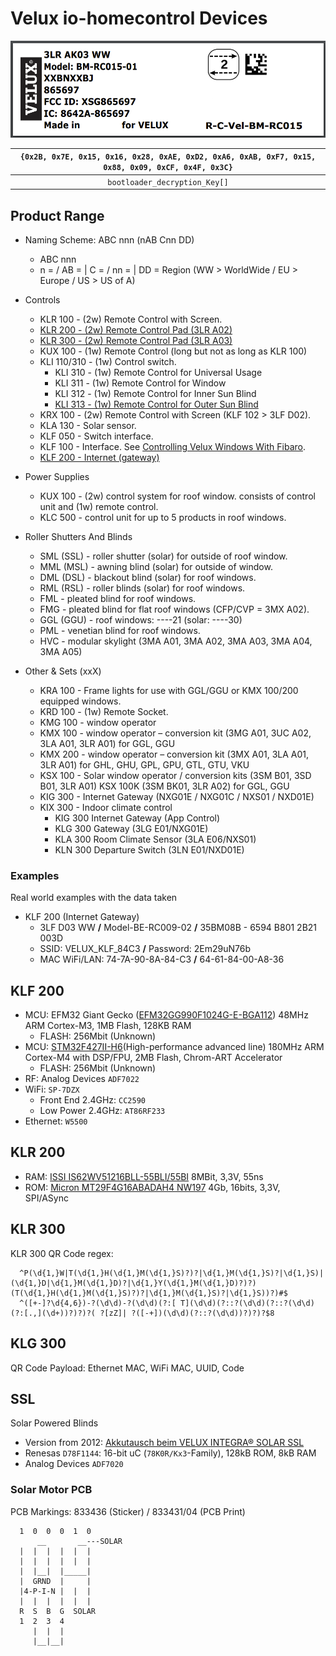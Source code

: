 # Velux io-homecontrol Devices

![Velux label](../../assets/images/support/velux-label_example.png)

| `{0x2B, 0x7E, 0x15, 0x16, 0x28, 0xAE, 0xD2, 0xA6, 0xAB, 0xF7, 0x15, 0x88, 0x09, 0xCF, 0x4F, 0x3C}` |
| :------------------------------------------------------------------------------------------------: |
| `bootloader_decryption_Key[]`                                                                      |

## Product Range

- Naming Scheme: ABC nnn (nAB Cnn DD)
  - ABC nnn
  - n = / AB = | C = / nn = | DD = Region (WW > WorldWide / EU > Europe / US > US of A)

- Controls
  - KLR 100 - (2w) Remote Control with Screen.
  - [KLR 200 - (2w) Remote Control Pad (3LR A02)](#klr-200)
  - [KLR 300 - (2w) Remote Control Pad (3LR A03)](#klr-300)
  - KUX 100 - (1w) Remote Control (long but not as long as KLR 100)
  - KLI 110/310 - (1w) Control switch.
    - KLI 310 - (1w) Remote Control for Universal Usage
    - KLI 311 - (1w) Remote Control for Window
    - KLI 312 - (1w) Remote Control for Inner Sun Blind
    - [KLI 313 - (1w) Remote Control for Outer Sun Blind](KLI31x/README.md)
  - KRX 100 - (2w) Remote Control with Screen (KLF 102 > 3LF D02).
  - KLA 130 - Solar sensor.
  - KLF 050 - Switch interface.
  - KLF 100 - Interface. See [Controlling Velux Windows With Fibaro](https://k2aab.com/home-automation/sub-page-1/controling-velux-windows-with-fibaro/).
  - [KLF 200 - Internet (gateway)](#klf-200)
- Power Supplies
  - KUX 100 - (2w) control system for roof window. consists of control unit and (1w) remote control.
  - KLC 500 - control unit for up to 5 products in roof windows.
- Roller Shutters And Blinds
  - SML (SSL) - roller shutter (solar) for outside of roof window.
  - MML (MSL) - awning blind (solar) for outside of window.
  - DML (DSL) - blackout blind (solar) for roof windows.
  - RML (RSL) - roller blinds (solar) for roof windows.
  - FML - pleated blind for roof windows.
  - FMG - pleated blind for flat roof windows (CFP/CVP = 3MX A02).
  - GGL (GGU) - roof windows: ----21 (solar: ----30)
  - PML - venetian blind for roof windows.
  - HVC - modular skylight (3MA A01, 3MA A02, 3MA A03, 3MA A04, 3MA A05)
- Other & Sets (xxX)
  - KRA 100 - Frame lights for use with GGL/GGU or KMX 100/200 equipped windows.
  - KRD 100 - (1w) Remote Socket.
  - KMG 100 - window operator
  - KMX 100 - window operator – conversion kit (3MG A01, 3UC A02, 3LA A01, 3LR A01) for GGL, GGU
  - KMX 200 - window operator – conversion kit (3MX A01, 3LA A01, 3LR A01) for GHL, GHU, GPL, GPU, GTL, GTU, VKU
  - KSX 100 - Solar window operator / conversion kits (3SM B01, 3SD B01, 3LR A01) KSX 100K (3SM BK01, 3LR A02) for GGL, GGU
  - KIG 300 - Internet Gateway (NXG01E / NXG01C / NXS01 / NXD01E)
  - KIX 300 - Indoor climate control
    - KIG 300 Internet Gateway (App Control)
    - KLG 300 Gateway (3LG E01/NXG01E)
    - KLA 300 Room Climate Sensor (3LA E06/NXS01)
    - KLN 300 Departure Switch (3LN E01/NXD01E)

### Examples

Real world examples with the data taken

- KLF 200 (Internet Gateway)
  - 3LF D03 WW **/** Model-BE-RC009-02 **/** 35BM08B - 6594 B801 2B21 003D
  - SSID: VELUX_KLF_84C3 **/** Password: 2Em29uN76b
  - MAC WiFi/LAN: 74-7A-90-8A-84-C3 **/** 64-61-84-00-A8-36

## KLF 200

- MCU: EFM32 Giant Gecko ([EFM32GG990F1024G-E-BGA112](https://www.silabs.com/documents/public/data-sheets/efm32gg-datasheet.pdf)) 48MHz ARM Cortex-M3, 1MB Flash, 128KB RAM
  - FLASH: 256Mbit (Unknown)
- MCU: [STM32F427II-H6](https://www.st.com/en/microcontrollers-microprocessors/stm32f427ii.html)(High-performance advanced line) 180MHz ARM Cortex-M4 with DSP/FPU, 2MB Flash, Chrom-ART Accelerator
  - FLASH: 256Mbit (Unknown)
- RF: Analog Devices `ADF7022`
- WiFi: `SP-7DZX`
  - Front End 2.4GHz: `CC2590`
  - Low Power 2.4GHz: `AT86RF233`
- Ethernet: `W5500`

## KLR 200

- RAM: [ISSI IS62WV51216BLL-55BLI/55BI](https://www.issi.com/WW/pdf/62WV51216ALL.pdf) 8MBit, 3,3V, 55ns
- ROM: [Micron MT29F4G16ABADAH4 NW197](https://media-www.micron.com/-/media/client/global/documents/products/technical-note/nand-flash/tn_29_68_60_series_otp_operations.pdf) 4Gb, 16bits, 3,3V, SPI/ASync

## KLR 300

KLR 300 QR Code regex:

``` regex
  ^P(\d{1,}W|T(\d{1,}H(\d{1,}M(\d{1,}S)?)?|\d{1,}M(\d{1,}S)?|\d{1,}S)|(\d{1,}D|\d{1,}M(\d{1,}D)?|\d{1,}Y(\d{1,}M(\d{1,}D)?)?)(T(\d{1,}H(\d{1,}M(\d{1,}S)?)?|\d{1,}M(\d{1,}S)?|\d{1,}S))?)#$
  ^([+-]?\d{4,6})-?(\d\d)-?(\d\d)(?:[ T](\d\d)(?::?(\d\d)(?::?(\d\d)(?:[.,](\d+))?)?)?( ?[zZ]| ?([-+])(\d\d)(?::?(\d\d))?)?)?$8
```

## KLG 300

QR Code Payload: Ethernet MAC, WiFi MAC, UUID, Code

## SSL

Solar Powered Blinds

- Version from 2012: [Akkutausch beim VELUX INTEGRA® SOLAR SSL](https://hartgeloetet.blogspot.com/2017/04/akkutausch-beim-velux-integra-solar-ssl.html)
- Renesas `D78F1144`: 16-bit uC (`78K0R/Kx3`-Family), 128kB ROM, 8kB RAM
- Analog Devices `ADF7020`

### Solar Motor PCB

PCB Markings: 833436 (Sticker) / 833431/04 (PCB Print)

```ASCII
  1  0  0  0  1  0
      __       __---SOLAR
  |  |  |  |  |  |
  |  |  |  |  |  |
  |  |__|  |_____|
  |  GRND  |     |
  |4-P-I-N |  |  |
  |  |  |  |  |  |
  R  S  B  G  SOLAR
  1  2  3  4
     |  |  |
     |__|__|
```
